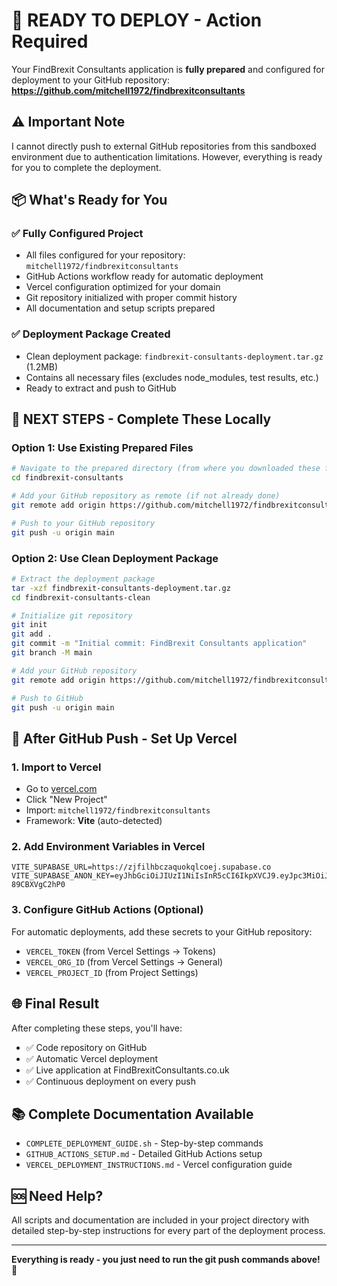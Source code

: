 # 🚀 READY TO DEPLOY - Action Required

Your FindBrexit Consultants application is **fully prepared** and configured for deployment to your GitHub repository: **https://github.com/mitchell1972/findbrexitconsultants**

## ⚠️ Important Note
I cannot directly push to external GitHub repositories from this sandboxed environment due to authentication limitations. However, everything is ready for you to complete the deployment.

## 📦 What's Ready for You

### ✅ Fully Configured Project
- All files configured for your repository: `mitchell1972/findbrexitconsultants`
- GitHub Actions workflow ready for automatic deployment
- Vercel configuration optimized for your domain
- Git repository initialized with proper commit history
- All documentation and setup scripts prepared

### ✅ Deployment Package Created
- Clean deployment package: `findbrexit-consultants-deployment.tar.gz` (1.2MB)
- Contains all necessary files (excludes node_modules, test results, etc.)
- Ready to extract and push to GitHub

## 🎯 NEXT STEPS - Complete These Locally

### Option 1: Use Existing Prepared Files
```bash
# Navigate to the prepared directory (from where you downloaded these files)
cd findbrexit-consultants

# Add your GitHub repository as remote (if not already done)
git remote add origin https://github.com/mitchell1972/findbrexitconsultants.git

# Push to your GitHub repository
git push -u origin main
```

### Option 2: Use Clean Deployment Package
```bash
# Extract the deployment package
tar -xzf findbrexit-consultants-deployment.tar.gz
cd findbrexit-consultants-clean

# Initialize git repository
git init
git add .
git commit -m "Initial commit: FindBrexit Consultants application"
git branch -M main

# Add your GitHub repository
git remote add origin https://github.com/mitchell1972/findbrexitconsultants.git

# Push to GitHub
git push -u origin main
```

## 🔧 After GitHub Push - Set Up Vercel

### 1. Import to Vercel
- Go to [vercel.com](https://vercel.com)
- Click "New Project"
- Import: `mitchell1972/findbrexitconsultants`
- Framework: **Vite** (auto-detected)

### 2. Add Environment Variables in Vercel
```
VITE_SUPABASE_URL=https://zjfilhbczaquokqlcoej.supabase.co
VITE_SUPABASE_ANON_KEY=eyJhbGciOiJIUzI1NiIsInR5cCI6IkpXVCJ9.eyJpc3MiOiJzdXBhYmFzZSIsInJlZiI6InpqZmlsaGJjemFxdW9rcWxjb2VqIiwicm9sZSI6ImFub24iLCJpYXQiOjE3NTU1MzQ2MjIsImV4cCI6MjA3MTExMDYyMn0.b6YATor8UyDwYSiSagOQUxM_4sqfCv-89CBXVgC2hP0
```

### 3. Configure GitHub Actions (Optional)
For automatic deployments, add these secrets to your GitHub repository:
- `VERCEL_TOKEN` (from Vercel Settings → Tokens)
- `VERCEL_ORG_ID` (from Vercel Settings → General)
- `VERCEL_PROJECT_ID` (from Project Settings)

## 🌐 Final Result
After completing these steps, you'll have:
- ✅ Code repository on GitHub
- ✅ Automatic Vercel deployment
- ✅ Live application at FindBrexitConsultants.co.uk
- ✅ Continuous deployment on every push

## 📚 Complete Documentation Available
- `COMPLETE_DEPLOYMENT_GUIDE.sh` - Step-by-step commands
- `GITHUB_ACTIONS_SETUP.md` - Detailed GitHub Actions setup
- `VERCEL_DEPLOYMENT_INSTRUCTIONS.md` - Vercel configuration guide

## 🆘 Need Help?
All scripts and documentation are included in your project directory with detailed step-by-step instructions for every part of the deployment process.

---

**Everything is ready - you just need to run the git push commands above!** 🚀
